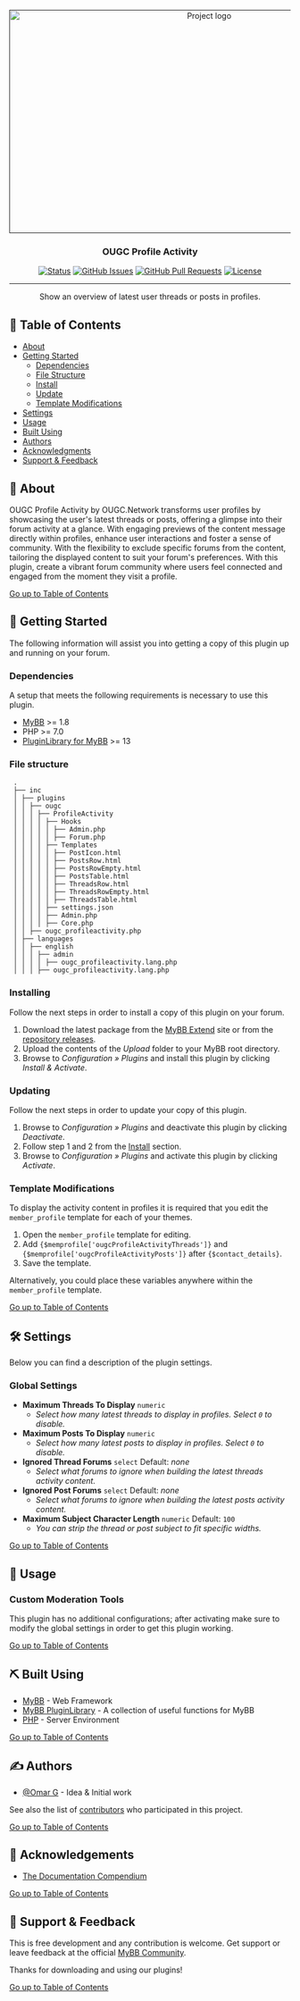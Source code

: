 <p align="center">
    <a href="" rel="noopener">
        <img width="700" height="400" src="https://github.com/OUGC-Network/OUGC-Profile-Activity/assets/1786584/03e895ab-a315-4fe0-955b-2a8da23b8e4b" alt="Project logo">
    </a>
</p>

<h3 align="center">OUGC Profile Activity</h3>

<div align="center">

[![Status](https://img.shields.io/badge/status-active-success.svg)]()
[![GitHub Issues](https://img.shields.io/github/issues/OUGC-Network/OUGC-Profile-Activity.svg)](./issues)
[![GitHub Pull Requests](https://img.shields.io/github/issues-pr/OUGC-Network/OUGC-Profile-Activity.svg)](./pulls)
[![License](https://img.shields.io/badge/license-GPL-blue)](/LICENSE)

</div>

---

<p align="center"> Show an overview of latest user threads or posts in profiles.
    <br> 
</p>

## 📜 Table of Contents <a name = "table_of_contents"></a>

- [About](#about)
- [Getting Started](#getting_started)
    - [Dependencies](#dependencies)
    - [File Structure](#file_structure)
    - [Install](#install)
    - [Update](#update)
    - [Template Modifications](#template_modifications)
- [Settings](#settings)
- [Usage](#usage)
- [Built Using](#built_using)
- [Authors](#authors)
- [Acknowledgments](#acknowledgement)
- [Support & Feedback](#support)

## 🚀 About <a name = "about"></a>

OUGC Profile Activity by OUGC.Network transforms user profiles by showcasing the user's latest threads or posts,
offering a glimpse into their forum activity at a glance. With engaging previews of the content message directly within
profiles, enhance user interactions and foster a sense of community. With the flexibility to exclude specific forums
from the content, tailoring the displayed content to suit your forum's preferences. With this plugin, create a vibrant
forum community where users feel connected and engaged from the moment they visit a profile.

[Go up to Table of Contents](#table_of_contents)

## 📍 Getting Started <a name = "getting_started"></a>

The following information will assist you into getting a copy of this plugin up and running on your forum.

### Dependencies <a name = "dependencies"></a>

A setup that meets the following requirements is necessary to use this plugin.

- [MyBB](https://mybb.com/) >= 1.8
- PHP >= 7.0
- [PluginLibrary for MyBB](https://github.com/frostschutz/MyBB-PluginLibrary) >= 13

### File structure <a name = "file_structure"></a>

  ```
   .
   ├── inc
   │ ├── plugins
   │ │ ├── ougc
   │ │ │ ├── ProfileActivity
   │ │ │ │ ├── Hooks
   │ │ │ │ │ ├── Admin.php
   │ │ │ │ │ ├── Forum.php
   │ │ │ │ ├── Templates
   │ │ │ │ │ ├── PostIcon.html
   │ │ │ │ │ ├── PostsRow.html
   │ │ │ │ │ ├── PostsRowEmpty.html
   │ │ │ │ │ ├── PostsTable.html
   │ │ │ │ │ ├── ThreadsRow.html
   │ │ │ │ │ ├── ThreadsRowEmpty.html
   │ │ │ │ │ ├── ThreadsTable.html
   │ │ │ │ ├── settings.json
   │ │ │ │ ├── Admin.php
   │ │ │ │ ├── Core.php
   │ │ ├── ougc_profileactivity.php
   │ ├── languages
   │ │ ├── english
   │ │ │ ├── admin
   │ │ │ │ ├── ougc_profileactivity.lang.php
   │ │ │ ├── ougc_profileactivity.lang.php
   ```

### Installing <a name = "install"></a>

Follow the next steps in order to install a copy of this plugin on your forum.

1. Download the latest package from the [MyBB Extend](https://community.mybb.com/mods.php?action=view&pid=1578) site or
   from
   the [repository releases](https://github.com/OUGC-Network/OUGC-Profile-Activity/releases/latest).
2. Upload the contents of the _Upload_ folder to your MyBB root directory.
3. Browse to _Configuration » Plugins_ and install this plugin by clicking _Install & Activate_.

### Updating <a name = "update"></a>

Follow the next steps in order to update your copy of this plugin.

1. Browse to _Configuration » Plugins_ and deactivate this plugin by clicking _Deactivate_.
2. Follow step 1 and 2 from the [Install](#install) section.
3. Browse to _Configuration » Plugins_ and activate this plugin by clicking _Activate_.

### Template Modifications <a name = "template_modifications"></a>

To display the activity content in profiles it is required that you edit the `member_profile` template for each of your
themes.

1. Open the `member_profile` template for editing.
2. Add `{$memprofile['ougcProfileActivityThreads']}` and `{$memprofile['ougcProfileActivityPosts']}`
   after `{$contact_details}`.
3. Save the template.

Alternatively, you could place these variables anywhere within the `member_profile` template.

[Go up to Table of Contents](#table_of_contents)

## 🛠 Settings <a name = "settings"></a>

Below you can find a description of the plugin settings.

### Global Settings

- **Maximum Threads To Display** `numeric`
    - _Select how many latest threads to display in profiles. Select <code>0</code> to disable._
- **Maximum Posts To Display** `numeric`
    - _Select how many latest posts to display in profiles. Select <code>0</code> to disable._
- **Ignored Thread Forums** `select` Default: _none_
    - _Select what forums to ignore when building the latest threads activity content._
- **Ignored Post Forums** `select` Default: _none_
    - _Select what forums to ignore when building the latest posts activity content._
- **Maximum Subject Character Length** `numeric` Default: `100`
    - _You can strip the thread or post subject to fit specific widths._

[Go up to Table of Contents](#table_of_contents)

## 📖 Usage <a name="usage"></a>

### Custom Moderation Tools

This plugin has no additional configurations; after activating make sure to modify the global settings in order to get
this plugin working.

[Go up to Table of Contents](#table_of_contents)

## ⛏ Built Using <a name = "built_using"></a>

- [MyBB](https://mybb.com/) - Web Framework
- [MyBB PluginLibrary](https://github.com/frostschutz/MyBB-PluginLibrary) - A collection of useful functions for MyBB
- [PHP](https://www.php.net/) - Server Environment

[Go up to Table of Contents](#table_of_contents)

## ✍️ Authors <a name = "authors"></a>

- [@Omar G](https://github.com/Sama34) - Idea & Initial work

See also the list of [contributors](https://github.com/OUGC-Network/OUGC-Profile-Activity/contributors) who participated
in this project.

[Go up to Table of Contents](#table_of_contents)

## 🎉 Acknowledgements <a name = "acknowledgement"></a>

- [The Documentation Compendium](https://github.com/kylelobo/The-Documentation-Compendium)

[Go up to Table of Contents](#table_of_contents)

## 🎈 Support & Feedback <a name="support"></a>

This is free development and any contribution is welcome. Get support or leave feedback at the
official [MyBB Community](https://community.mybb.com/thread-221815.html).

Thanks for downloading and using our plugins!

[Go up to Table of Contents](#table_of_contents)
